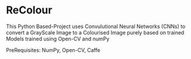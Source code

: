 # ReColour
This Python Based-Project uses Convulutional Neural Networks (CNNs) to convert a GrayScale Image to a Colourised Image purely based on trained Models trained using Open-CV and numPy

PreRequisites:
NumPy, Open-CV, Caffe
